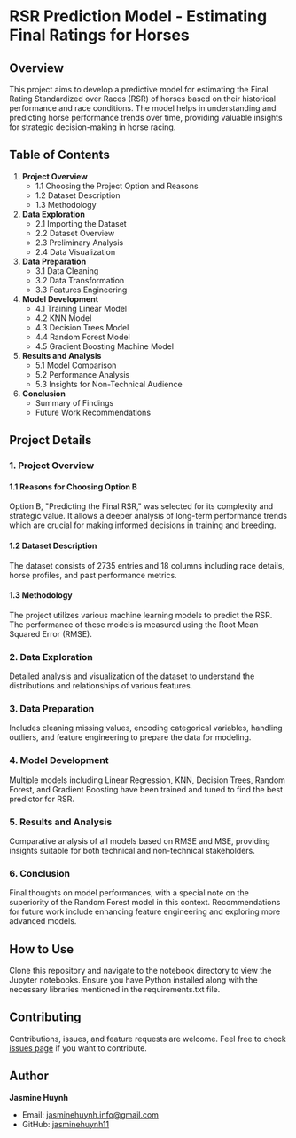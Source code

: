 # RSR Prediction Model - Estimating Final Ratings for Horses

## Overview
This project aims to develop a predictive model for estimating the Final Rating Standardized over Races (RSR) of horses based on their historical performance and race conditions. The model helps in understanding and predicting horse performance trends over time, providing valuable insights for strategic decision-making in horse racing.

## Table of Contents
1. **Project Overview**
   - 1.1 Choosing the Project Option and Reasons
   - 1.2 Dataset Description
   - 1.3 Methodology
2. **Data Exploration**
   - 2.1 Importing the Dataset
   - 2.2 Dataset Overview
   - 2.3 Preliminary Analysis
   - 2.4 Data Visualization
3. **Data Preparation**
   - 3.1 Data Cleaning
   - 3.2 Data Transformation
   - 3.3 Features Engineering
4. **Model Development**
   - 4.1 Training Linear Model
   - 4.2 KNN Model
   - 4.3 Decision Trees Model
   - 4.4 Random Forest Model
   - 4.5 Gradient Boosting Machine Model
5. **Results and Analysis**
   - 5.1 Model Comparison
   - 5.2 Performance Analysis
   - 5.3 Insights for Non-Technical Audience
6. **Conclusion**
   - Summary of Findings
   - Future Work Recommendations

## Project Details

### 1. Project Overview
#### 1.1 Reasons for Choosing Option B
Option B, "Predicting the Final RSR," was selected for its complexity and strategic value. It allows a deeper analysis of long-term performance trends which are crucial for making informed decisions in training and breeding.

#### 1.2 Dataset Description
The dataset consists of 2735 entries and 18 columns including race details, horse profiles, and past performance metrics.

#### 1.3 Methodology
The project utilizes various machine learning models to predict the RSR. The performance of these models is measured using the Root Mean Squared Error (RMSE).

### 2. Data Exploration
Detailed analysis and visualization of the dataset to understand the distributions and relationships of various features.

### 3. Data Preparation
Includes cleaning missing values, encoding categorical variables, handling outliers, and feature engineering to prepare the data for modeling.

### 4. Model Development
Multiple models including Linear Regression, KNN, Decision Trees, Random Forest, and Gradient Boosting have been trained and tuned to find the best predictor for RSR.

### 5. Results and Analysis
Comparative analysis of all models based on RMSE and MSE, providing insights suitable for both technical and non-technical stakeholders.

### 6. Conclusion
Final thoughts on model performances, with a special note on the superiority of the Random Forest model in this context. Recommendations for future work include enhancing feature engineering and exploring more advanced models.

## How to Use
Clone this repository and navigate to the notebook directory to view the Jupyter notebooks. Ensure you have Python installed along with the necessary libraries mentioned in the requirements.txt file.

## Contributing
Contributions, issues, and feature requests are welcome. Feel free to check [issues page](link-to-issues-page) if you want to contribute.

## Author
**Jasmine Huynh**
- Email: jasminehuynh.info@gmail.com
- GitHub: [jasminehuynh11](https://github.com/jasminehuynh11)
